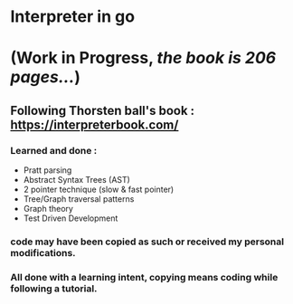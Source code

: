  # Interpreter in go
 
# (Work in Progress, _the book is 206 pages..._)
 
## Following Thorsten ball's book : https://interpreterbook.com/
 
###  Learned and done :
- Pratt parsing
- Abstract Syntax Trees (AST)
- 2 pointer technique (slow & fast pointer)
- Tree/Graph traversal patterns
- Graph theory
- Test Driven Development 

### code may have been copied as such or received my personal modifications.
### All done with a learning intent, copying means coding while following a tutorial.


